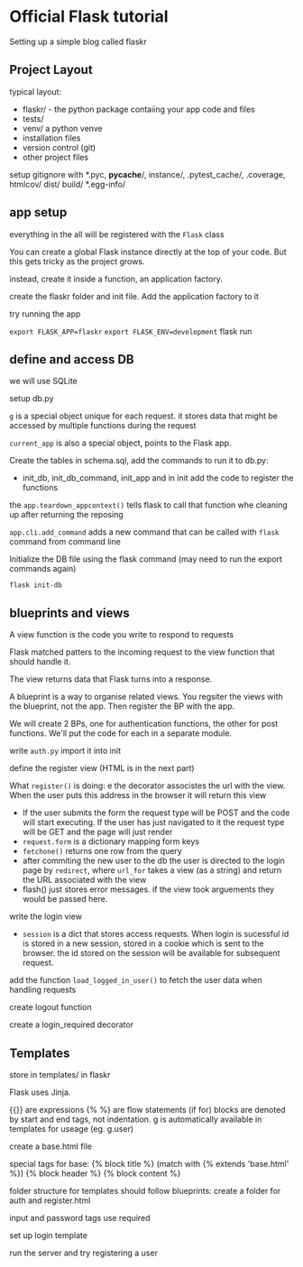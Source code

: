 # Official Flask tutorial
Setting up a simple blog called flaskr

## Project Layout
typical layout:
* flaskr/ - the python package contaiing your app code and files
* tests/
* venv/ a python venve
* installation files
* version control (git)
* other project files

setup gitignore with \*.pyc, __pycache__/, instance/, .pytest_cache/, .coverage, htmlcov/ dist/ build/ \*.egg-info/

## app setup
everything in the all will be registered with the `Flask` class

You can create a global Flask instance directly at the top of your code. But this gets tricky as the project grows.

instead, create it inside a function, an application factory.

create the flaskr folder and init file. Add the application factory to it

try running the app

`export FLASK_APP=flaskr`
`export FLASK_ENV=development`
flask run

## define and access DB
we will use SQLite

setup db.py

`g` is a special object unique for each request. it stores data that might be accessed by multiple functions during the request

`current_app` is also a special object, points to the Flask app.

Create the tables in schema.sql, add the commands to run it to db.py:
* init_db, init_db_command, init_app
and in init add the code to register the functions

the `app.teardown_appcontext()` tells flask to call that function whe cleaning up after returning the reposing

`app.cli.add_command` adds a new command that can be called with `flask` command from command line

Initialize the DB file using the flask command (may need to run the export commands again)

`flask init-db`

## blueprints and views
A view function is the code you write to respond to requests

Flask matched patters to the incoming request to the view function that should handle it.

The view returns data that Flask turns into a response.

A blueprint is a way to organise related views. You regsiter the views with the blueprint, not the app. Then register the BP with the app.

We will create 2 BPs, one for authentication functions, the other for post functions. We'll put the code for each in a separate module.

write `auth.py`
import it into init

define the register view (HTML is in the next part)

What `register()` is doing:
e the decorator associstes the url with the view. When the user puts this address in the browser it will return this view
* If the user submits the form the request type will be POST and the code will start executing. If the user has just navigated to it the request type will be GET and the page will just render
* `request.form` is a dictionary mapping form keys
* `fetchone()` returns one row from the query
* after commiting the new user to the db the user is directed to the login page by `redirect`, where `url_for` takes a view (as a string) and return the URL associated with the view
* flash() just stores error messages. if the view took arguements they would be passed here.

write the login view
* `session` is a dict that stores access requests. When login is sucessful id is stored in a new session, stored in a cookie which is sent to the browser. the id stored on the session will be available for subsequent request.

add the function `load_logged_in_user()` to fetch the user data when handling requests

create logout function

create a login_required decorator

## Templates
store in templates/ in flaskr

Flask uses Jinja.

{{}} are expressions
{% %} are flow statements (if for)
blocks are denoted by start and end tags, not indentation.
g is automatically available in templates for useage (eg. g.user)

create a base.html file

special tags for base:
{% block title %} (match with {% extends 'base.html' %})
{% block header %}
{% block content %}

folder structure for templates should follow blueprints: create a folder for auth and register.html

input and password tags use required

set up login template

run the server and try registering a user
